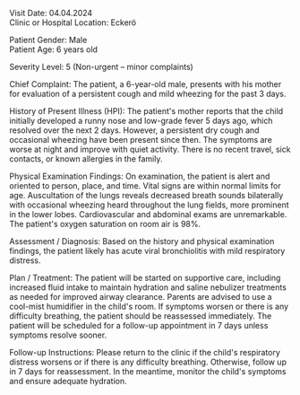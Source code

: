 Visit Date: 04.04.2024  
Clinic or Hospital Location: Eckerö  

Patient Gender: Male  
Patient Age: 6 years old  

Severity Level: 5 (Non-urgent – minor complaints)

Chief Complaint: The patient, a 6-year-old male, presents with his mother for evaluation of a persistent cough and mild wheezing for the past 3 days.

History of Present Illness (HPI): The patient's mother reports that the child initially developed a runny nose and low-grade fever 5 days ago, which resolved over the next 2 days. However, a persistent dry cough and occasional wheezing have been present since then. The symptoms are worse at night and improve with quiet activity. There is no recent travel, sick contacts, or known allergies in the family.

Physical Examination Findings: On examination, the patient is alert and oriented to person, place, and time. Vital signs are within normal limits for age. Auscultation of the lungs reveals decreased breath sounds bilaterally with occasional wheezing heard throughout the lung fields, more prominent in the lower lobes. Cardiovascular and abdominal exams are unremarkable. The patient's oxygen saturation on room air is 98%.

Assessment / Diagnosis: Based on the history and physical examination findings, the patient likely has acute viral bronchiolitis with mild respiratory distress.

Plan / Treatment: The patient will be started on supportive care, including increased fluid intake to maintain hydration and saline nebulizer treatments as needed for improved airway clearance. Parents are advised to use a cool-mist humidifier in the child's room. If symptoms worsen or there is any difficulty breathing, the patient should be reassessed immediately. The patient will be scheduled for a follow-up appointment in 7 days unless symptoms resolve sooner.

Follow-up Instructions: Please return to the clinic if the child's respiratory distress worsens or if there is any difficulty breathing. Otherwise, follow up in 7 days for reassessment. In the meantime, monitor the child's symptoms and ensure adequate hydration.